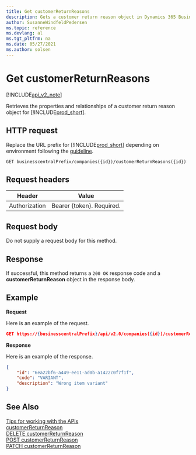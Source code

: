 ```yaml
---
title: Get customerReturnReasons
description: Gets a customer return reason object in Dynamics 365 Business Central.
author: SusanneWindfeldPedersen
ms.topic: reference
ms.devlang: al
ms.tgt_pltfrm: na
ms.date: 05/27/2021
ms.author: solsen
---
```


<!-- NOTE: This article is an auto-generated stub from the metadata file. -->
<!-- The sections marked with an EDIT_IS_REQUIRED require manual editing. -->
# Get customerReturnReasons

[!INCLUDE[api_v2_note](../../../includes/api_v2_note.md)]

Retrieves the properties and relationships of a customer return reason object for [!INCLUDE[prod_short](../../../includes/prod_short.md)].

## HTTP request

Replace the URL prefix for [!INCLUDE[prod_short](../../../includes/prod_short.md)] depending on environment following the [guideline](../../v2.0/endpoints-apis-for-dynamics.md).
<!-- START>EDIT_IS_REQUIRED. There URL for accessing the endpoint might be different -->
```
GET businesscentralPrefix/companies({id})/customerReturnReasons({id})
```
<!-- END>EDIT_IS_REQUIRED -->
## Request headers

|Header|Value|
|------|-----|
|Authorization  |Bearer {token}. Required. |

## Request body

Do not supply a request body for this method.

## Response

If successful, this method returns a ```200 OK``` response code and a **customerReturnReason** object in the response body.

## Example

**Request**

Here is an example of the request.

```json
GET https://{businesscentralPrefix}/api/v2.0/companies({id})/customerReturnReasons({id})
```

**Response**

Here is an example of the response.

```json
{
    "id": "6ea22bf6-a449-ee11-ad0b-a1422c0f7f1f",
    "code": "VARIANT",
    "description": "Wrong item variant"
}
```

## See Also

[Tips for working with the APIs](/dynamics365/business-central/dev-itpro/developer/devenv-connect-apps-tips)  
[customerReturnReason](../resources/dynamics_customerReturnReason.md)  
[DELETE customerReturnReason](dynamics_customerreturnreason_delete.md)  
[POST customerReturnReason](dynamics_customerreturnreason_create.md)  
[PATCH customerReturnReason](dynamics_customerreturnreason_update.md)  
